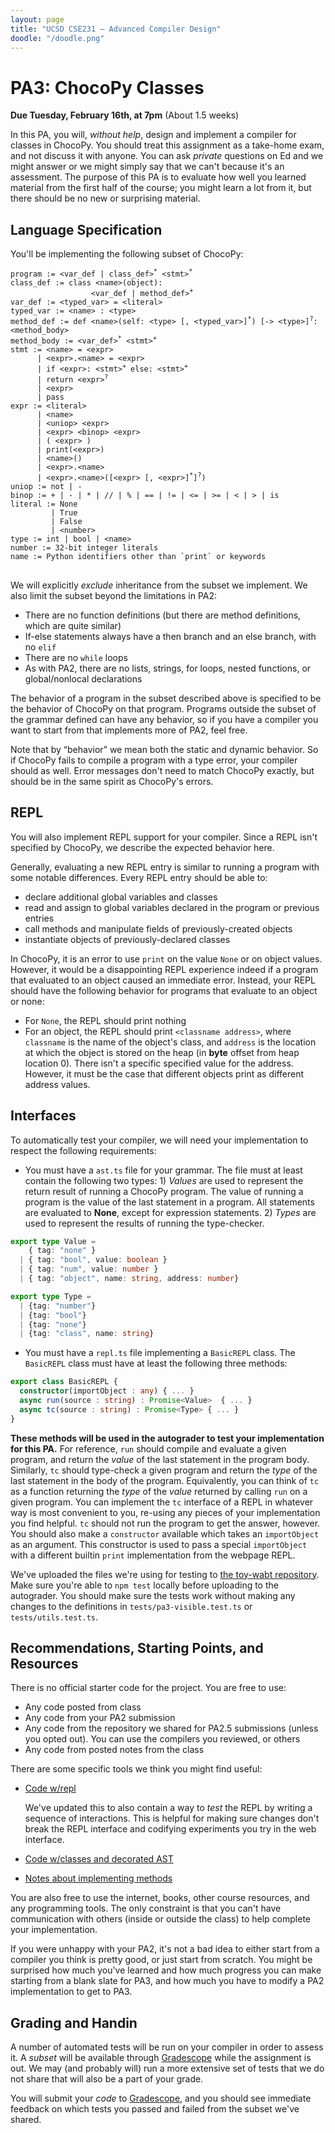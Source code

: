 ```yaml
---
layout: page
title: "UCSD CSE231 – Advanced Compiler Design"
doodle: "/doodle.png"
---
```


# PA3: ChocoPy Classes

**Due Tuesday, February 16th, at 7pm** (About 1.5 weeks)

<!-- **Draft, not official until this notice removed** -->

In this PA, you will, _without help_, design and implement a compiler for
classes in ChocoPy. You should treat this assignment as a take-home exam, and
not discuss it with anyone. You can ask _private_ questions on Ed and we
might answer or we might simply say that we can't because it's an assessment.
The purpose of this PA is to evaluate how well you learned material from the
first half of the course; you might learn a lot from it, but there should be
no new or surprising material.

## Language Specification

You'll be implementing the following subset of ChocoPy:

<pre>
<code>program := &lt;var_def | class_def><sup>*</sup> &lt;stmt><sup>*</sup>
class_def := class &lt;name>(object):
                  &lt;var_def | method_def><sup>+</sup>
var_def := &lt;typed_var> = &lt;literal>
typed_var := &lt;name> : &lt;type>
method_def := def &lt;name>(self: &lt;type> [, &lt;typed_var>]<sup>*</sup>) [-> &lt;type>]<sup>?</sup>: &lt;method_body>
method_body := &lt;var_def><sup>*</sup> &lt;stmt><sup>+</sup>
stmt := &lt;name> = &lt;expr>
      | &lt;expr>.&lt;name> = &lt;expr>
      | if &lt;expr>: &lt;stmt><sup>+</sup> else: &lt;stmt><sup>+</sup>
      | return &lt;expr><sup>?</sup>
      | &lt;expr>
      | pass
expr := &lt;literal>
      | &lt;name>
      | &lt;uniop> &lt;expr>
      | &lt;expr> &lt;binop> &lt;expr>
      | ( &lt;expr> )
      | print(&lt;expr>)
      | &lt;name>()
      | &lt;expr>.&lt;name>
      | &lt;expr>.&lt;name>([&lt;expr> [, &lt;expr>]<sup>*</sup>]<sup>?</sup>)
uniop := not | -
binop := + | - | * | // | % | == | != | &lt;= | >= | &lt; | > | is
literal := None
         | True
         | False
         | &lt;number>
type := int | bool | &lt;name>
number := 32-bit integer literals
name := Python identifiers other than `print` or keywords
</code>
</pre>

We will explicitly _exclude_ inheritance from the subset we implement. We
also limit the subset beyond the limitations in PA2:

- There are no function definitions (but there are method definitions, which
are quite similar)
- If-else statements always have a then branch and an else branch, with no
`elif`
- There are no `while` loops
- As with PA2, there are no lists, strings, for loops, nested functions, or
global/nonlocal declarations

The behavior of a program in the subset described above is specified to be
the behavior of ChocoPy on that program. Programs outside the subset of the
grammar defined can have any behavior, so if you have a compiler you want to
start from that implements more of PA2, feel free.

Note that by “behavior” we mean both the static and dynamic behavior. So if
ChocoPy fails to compile a program with a type error, your compiler should as
well. Error messages don't need to match ChocoPy exactly, but should be in
the same spirit as ChocoPy's errors.

## REPL

You will also implement REPL support for your compiler. Since a REPL isn't
specified by ChocoPy, we describe the expected behavior here.

Generally, evaluating a new REPL entry is similar to running a program with 
some notable differences. Every REPL entry should be able to:
- declare additional global variables and classes
- read and assign to global variables declared in the program or previous entries
- call methods and manipulate fields of previously-created objects
- instantiate objects of previously-declared classes

In ChocoPy, it is an error to use `print` on the value `None` or on object
values. However, it would be a disappointing REPL experience indeed if a
program that evaluated to an object caused an immediate error. Instead, your
REPL should have the following behavior for programs that evaluate to an
object or none:

- For `None`, the REPL should print nothing
- For an object, the REPL should print `<classname address>`, where
`classname` is the name of the object's class, and `address` is the location
at which the object is stored on the heap (in **byte** offset from heap
location 0). There isn't a specific specified value for the address. However,
it must be the case that different objects print as different address values.

## Interfaces

To automatically test your compiler, we will need your implementation to respect
the following requirements:

- You must have a `ast.ts` file for your grammar. The file must at least 
contain the following two types: 1) _Values_ are used to represent the return 
result of running a ChocoPy program. The value of running a program is the value
 of the last statement in a program. All statements are evaluated to **None**, 
 except for expression statements. 2) _Types_ are used to represent the
 results of running the type-checker.

```typescript
export type Value =
    { tag: "none" }
  | { tag: "bool", value: boolean }
  | { tag: "num", value: number }
  | { tag: "object", name: string, address: number}

export type Type =
  | {tag: "number"}
  | {tag: "bool"}
  | {tag: "none"}
  | {tag: "class", name: string}
```
- You must have a `repl.ts` file implementing a `BasicREPL` class. The `BasicREPL` 
class must have at least the following three methods:

```typescript
export class BasicREPL {
  constructor(importObject : any) { ... }                 
  async run(source : string) : Promise<Value>  { ... }    
  async tc(source : string) : Promise<Type> { ... }       
}
```
**These methods will be used in the autograder to test your implementation for 
this PA.** For reference, `run` should compile and evaluate a given program, and 
return the _value_ of the last statement in the program body. Similarly, `tc` 
should type-check a given program and return the _type_ of the last statement 
in the body of the program. Equivalently, you can think of `tc` as a function
returning the _type_ of the _value_ returned by calling `run` on a given program. 
You can implement the `tc` interface of a REPL in whatever way is most convenient
 to you, re-using any pieces of your implementation you find helpful. 
 `tc` should not run the program to get the answer, however.
You should also make a `constructor` available which takes an `importObject` 
as an argument. This constructor is used to pass a special `importObject` with
a different builtin `print` implementation from the webpage REPL.

We've uploaded the files we're using for testing to [the toy-wabt repository](https://github.com/jpolitz/toy-wabt-on-client).
Make sure you're able to `npm test` locally before uploading to the autograder.
You should make sure the tests work without making any changes to the 
definitions in `tests/pa3-visible.test.ts` or `tests/utils.test.ts`.

## Recommendations, Starting Points, and Resources

There is no official starter code for the project. You are free to use:

- Any code posted from class
- Any code from your PA2 submission
- Any code from the repository we shared for PA2.5 submissions (unless you
opted out). You can use the compilers you reviewed, or others
- Any code from posted notes from the class

There are some specific tools we think you might find useful:

- [Code w/repl](https://github.com/jpolitz/toy-wabt-on-client)

  We've updated this to also contain a way to _test_ the REPL by writing a
  sequence of interactions. This is helpful for making sure changes don't
  break the REPL interface and codifying experiments you try in the web
  interface.

- [Code w/classes and decorated AST](https://github.com/ucsd-cse231-w21/lecture8/)
- [Notes about implementing methods](https://ucsd-cse231-w21.github.io/objects/)

You are also free to use the internet, books, other course resources, and any
programming tools. The only constraint is that you can't have communication
with others (inside or outside the class) to help complete your
implementation.

If you were unhappy with your PA2, it's not a bad idea to either start from a
compiler you think is pretty good, or just start from scratch. You might be
surprised how much you've learned and how much progress you can make starting
from a blank slate for PA3, and how much you have to modify a PA2
implementation to get to PA3.

## Grading and Handin

A number of automated tests will be run on your compiler in order to assess
it. A _subset_ will be available through [Gradescope](https://www.gradescope.com/courses/222971/assignments/999592) while the assignment is
out. We may (and probably will) run a more extensive set of tests that we do
not share that will also be a part of your grade.

You will submit your _code_ to [Gradescope](https://www.gradescope.com/courses/222971/assignments/999592), and you should see immediate
feedback on which tests you passed and failed from the subset we've shared.
